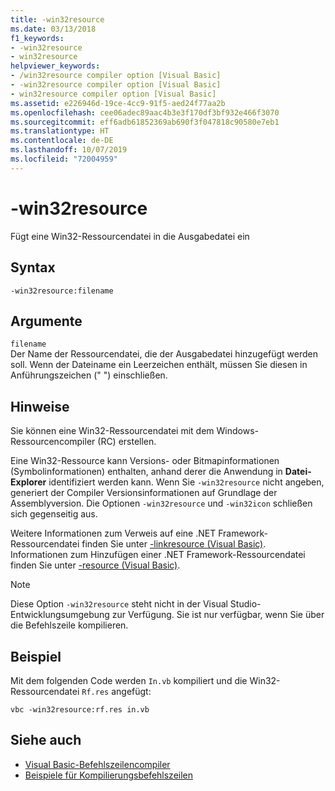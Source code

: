 ```yaml
---
title: -win32resource
ms.date: 03/13/2018
f1_keywords:
- -win32resource
- win32resource
helpviewer_keywords:
- /win32resource compiler option [Visual Basic]
- -win32resource compiler option [Visual Basic]
- win32resource compiler option [Visual Basic]
ms.assetid: e226946d-19ce-4cc9-91f5-aed24f77aa2b
ms.openlocfilehash: cee06adec89aac4b3e3f170df3bf932e466f3070
ms.sourcegitcommit: eff6adb61852369ab690f3f047818c90580e7eb1
ms.translationtype: HT
ms.contentlocale: de-DE
ms.lasthandoff: 10/07/2019
ms.locfileid: "72004959"
---
```

# <a name="-win32resource"></a>-win32resource
Fügt eine Win32-Ressourcendatei in die Ausgabedatei ein  
  
## <a name="syntax"></a>Syntax  
  
```console  
-win32resource:filename  
```  
  
## <a name="arguments"></a>Argumente  
 `filename`  
 Der Name der Ressourcendatei, die der Ausgabedatei hinzugefügt werden soll. Wenn der Dateiname ein Leerzeichen enthält, müssen Sie diesen in Anführungszeichen (" ") einschließen.  
  
## <a name="remarks"></a>Hinweise  
 Sie können eine Win32-Ressourcendatei mit dem Windows-Ressourcencompiler (RC) erstellen.  
  
 Eine Win32-Ressource kann Versions- oder Bitmapinformationen (Symbolinformationen) enthalten, anhand derer die Anwendung in **Datei-Explorer** identifiziert werden kann. Wenn Sie `-win32resource` nicht angeben, generiert der Compiler Versionsinformationen auf Grundlage der Assemblyversion. Die Optionen `-win32resource` und `-win32icon` schließen sich gegenseitig aus.  
  
 Weitere Informationen zum Verweis auf eine .NET Framework-Ressourcendatei finden Sie unter [-linkresource (Visual Basic)](../../../visual-basic/reference/command-line-compiler/linkresource.md). Informationen zum Hinzufügen einer .NET Framework-Ressourcendatei finden Sie unter [-resource (Visual Basic)](../../../visual-basic/reference/command-line-compiler/resource.md).  
  
> [!NOTE]
> Diese Option `-win32resource` steht nicht in der Visual Studio-Entwicklungsumgebung zur Verfügung. Sie ist nur verfügbar, wenn Sie über die Befehlszeile kompilieren.  
  
## <a name="example"></a>Beispiel  
 Mit dem folgenden Code werden `In.vb` kompiliert und die Win32-Ressourcendatei `Rf.res` angefügt:  
  
```console  
vbc -win32resource:rf.res in.vb  
```  
  
## <a name="see-also"></a>Siehe auch

- [Visual Basic-Befehlszeilencompiler](../../../visual-basic/reference/command-line-compiler/index.md)
- [Beispiele für Kompilierungsbefehlszeilen](../../../visual-basic/reference/command-line-compiler/sample-compilation-command-lines.md)
